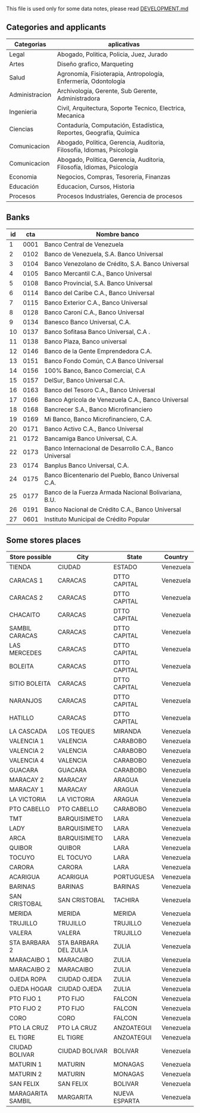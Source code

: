 
This file is used only for some data notes, please read [DEVELOPMENT.md](DEVELOPMENT.md)

## Categories and applicants

| Categorias       | aplicativas                                                            |
| ---------------- | ---------------------------------------------------------------------- |
| Legal            | Abogado, Politica, Policia, Juez, Jurado                               |
| Artes            | Diseño grafico, Marqueting                                             |
| Salud            | Agronomía, Fisioterapia, Antropología, Enfermería, Odontología         |
| Administracion   | Archivología, Gerente, Sub Gerente, Administradora                     |
| Ingenieria       | Civil, Arquitectura, Soporte Tecnico, Electrica, Mecanica              |
| Ciencias         | Contaduría, Computación, Estadística, Reportes, Geografía, Química     |
| Comunicacion     | Abogado, Politica, Gerencia, Auditoria, Filosofía, Idiomas, Psicología |
| Comunicacion     | Abogado, Politica, Gerencia, Auditoria, Filosofía, Idiomas, Psicología |
| Economia         | Negocios, Compras, Tesoreria, Finanzas                                 |
| Educación        | Educacion, Cursos, Historia                                            |
| Procesos         | Procesos Industriales, Gerencia de procesos                            |


## Banks

| id | cta  |  Nombre banco                                           |
| -- | ---- | ------------------------------------------------------- |
| 1  | 0001 | Banco Central de Venezuela                              |
| 2  | 0102 | Banco de Venezuela, S.A. Banco Universal                |
| 3  | 0104 | Banco Venezolano de Crédito, S.A. Banco Universal       |
| 4  | 0105 | Banco Mercantil C.A., Banco Universal                   |
| 5  | 0108 | Banco Provincial, S.A. Banco Universal                  |
| 6  | 0114 | Banco del Caribe C.A., Banco Universal                  |
| 7  | 0115 | Banco Exterior C.A., Banco Universal                    |
| 8  | 0128 | Banco Caroní C.A., Banco Universal                      |
| 9  | 0134 | Banesco Banco Universal, C.A.                           |
| 10 | 0137 | Banco Sofitasa Banco Universal, C.A .                   |
| 11 | 0138 | Banco Plaza, Banco universal                            |
| 12 | 0146 | Banco de la Gente Emprendedora C.A.                     |
| 13 | 0151 | Banco Fondo Común, C.A Banco Universal                  |
| 14 | 0156 | 100% Banco, Banco Comercial, C.A                        |
| 15 | 0157 | DelSur, Banco Universal C.A.                            |
| 16 | 0163 | Banco del Tesoro C.A., Banco Universal                  |
| 17 | 0166 | Banco Agrícola de Venezuela C.A., Banco Universal       |
| 18 | 0168 | Bancrecer S.A., Banco Microfinanciero                   |
| 19 | 0169 | Mi Banco, Banco Microfinanciero, C.A.                   |
| 20 | 0171 | Banco Activo C.A., Banco Universal                      |
| 21 | 0172 | Bancamiga Banco Universal, C.A.                         |
| 22 | 0173 | Banco Internacional de Desarrollo C.A., Banco Universal |
| 23 | 0174 | Banplus Banco Universal, C.A.                           |
| 24 | 0175 | Banco Bicentenario del Pueblo, Banco Universal C.A.     |
| 25 | 0177 | Banco de la Fuerza Armada Nacional Bolivariana, B.U.    |
| 26 | 0191 | Banco Nacional de Crédito C.A., Banco Universal         |
| 27 | 0601 | Instituto Municipal de Crédito Popular                  |


## Some stores places

| Store possible    | City                  | State        | Country       |
| ----------------- | --------------------- | ------------ | ------------- |
| TIENDA            | CIUDAD                | ESTADO       | Venezuela     |
| CARACAS 1         | CARACAS               | DTTO CAPITAL | Venezuela     |
| CARACAS 2         | CARACAS               | DTTO CAPITAL | Venezuela     |
| CHACAITO          | CARACAS               | DTTO CAPITAL | Venezuela     |
| SAMBIL CARACAS    | CARACAS               | DTTO CAPITAL | Venezuela     |
| LAS MERCEDES      | CARACAS               | DTTO CAPITAL | Venezuela     |
| BOLEITA           | CARACAS               | DTTO CAPITAL | Venezuela     |
| SITIO BOLEITA     | CARACAS               | DTTO CAPITAL | Venezuela     |
| NARANJOS          | CARACAS               | DTTO CAPITAL | Venezuela     |
| HATILLO           | CARACAS               | DTTO CAPITAL | Venezuela     |
| LA CASCADA        | LOS TEQUES            | MIRANDA      | Venezuela     |
| VALENCIA 1        | VALENCIA              | CARABOBO     | Venezuela     |
| VALENCIA 2        | VALENCIA              | CARABOBO     | Venezuela     |
| VALENCIA 4        | VALENCIA              | CARABOBO     | Venezuela     |
| GUACARA           | GUACARA               | CARABOBO     | Venezuela     |
| MARACAY 2         | MARACAY               | ARAGUA       | Venezuela     |
| MARACAY 1         | MARACAY               | ARAGUA       | Venezuela     |
| LA VICTORIA       | LA VICTORIA           | ARAGUA       | Venezuela     |
| PTO CABELLO       | PTO CABELLO           | CARABOBO     | Venezuela     |
| TMT               | BARQUISIMETO          | LARA        | Venezuela     |
| LADY              | BARQUISIMETO          | LARA        | Venezuela     |
| ARCA              | BARQUISIMETO          | LARA        | Venezuela     |
| QUIBOR            | QUIBOR                | LARA        | Venezuela     |
| TOCUYO            | EL TOCUYO             | LARA        | Venezuela     |
| CARORA            | CARORA                | LARA        | Venezuela     |
| ACARIGUA          | ACARIGUA              | PORTUGUESA  | Venezuela     |
| BARINAS           | BARINAS               | BARINAS     | Venezuela     |
| SAN CRISTOBAL     | SAN CRISTOBAL         | TACHIRA     | Venezuela     |
| MERIDA            | MERIDA                | MERIDA      | Venezuela     |
| TRUJILLO          | TRUJILLO              | TRUJILLO    | Venezuela     |
| VALERA            | VALERA                | TRUJILLO    | Venezuela     |
| STA BARBARA 2     | STA BARBARA DEL ZULIA | ZULIA       | Venezuela     |
| MARACAIBO 1       | MARACAIBO             | ZULIA       | Venezuela     |
| MARACAIBO 2       | MARACAIBO             | ZULIA       | Venezuela     |
| OJEDA ROPA        | CIUDAD OJEDA          | ZULIA       | Venezuela     |
| OJEDA HOGAR       | CIUDAD OJEDA          | ZULIA       | Venezuela     |
| PTO FIJO 1        | PTO FIJO              | FALCON      | Venezuela     |
| PTO FIJO 2        | PTO FIJO              | FALCON      | Venezuela     |
| CORO              | CORO                  | FALCON      | Venezuela     |
| PTO LA CRUZ       | PTO LA CRUZ           | ANZOATEGUI  | Venezuela     |
| EL TIGRE          | EL TIGRE              | ANZOATEGUI  | Venezuela     |
| CIUDAD BOLIVAR    | CIUDAD BOLIVAR        | BOLIVAR     | Venezuela     |
| MATURIN 1         | MATURIN               | MONAGAS     | Venezuela     |
| MATURIN 2         | MATURIN               | MONAGAS     | Venezuela     |
| SAN FELIX         | SAN FELIX             | BOLIVAR     | Venezuela     |
| MARAGARITA SAMBIL | MARGARITA             | NUEVA ESPARTA | Venezuela     |
